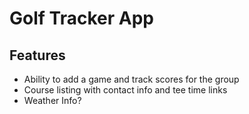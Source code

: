 # Golf Tracker App

## Features
- Ability to add a game and track scores for the group
- Course listing with contact info and tee time links
- Weather Info?

